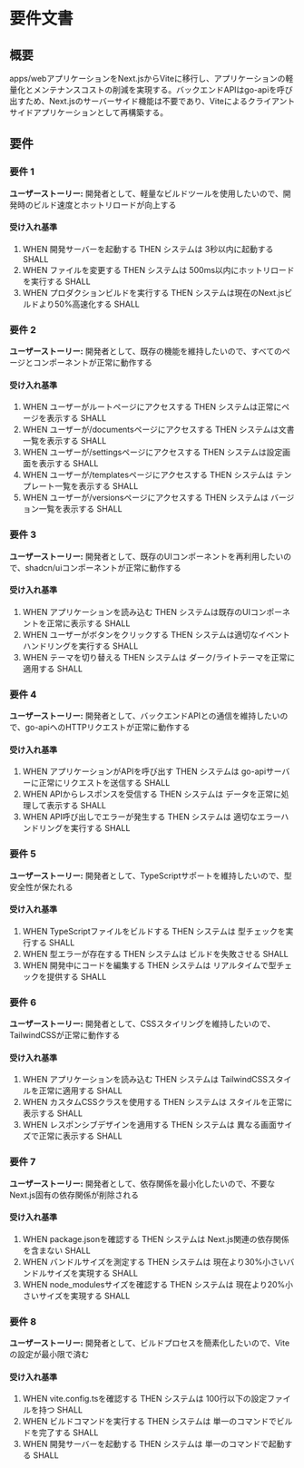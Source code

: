# 要件文書

## 概要

apps/webアプリケーションをNext.jsからViteに移行し、アプリケーションの軽量化とメンテナンスコストの削減を実現する。バックエンドAPIはgo-apiを呼び出すため、Next.jsのサーバーサイド機能は不要であり、Viteによるクライアントサイドアプリケーションとして再構築する。

## 要件

### 要件 1

**ユーザーストーリー:** 開発者として、軽量なビルドツールを使用したいので、開発時のビルド速度とホットリロードが向上する

#### 受け入れ基準

1. WHEN 開発サーバーを起動する THEN システムは 3秒以内に起動する SHALL
2. WHEN ファイルを変更する THEN システムは 500ms以内にホットリロードを実行する SHALL
3. WHEN プロダクションビルドを実行する THEN システムは現在のNext.jsビルドより50%高速化する SHALL

### 要件 2

**ユーザーストーリー:** 開発者として、既存の機能を維持したいので、すべてのページとコンポーネントが正常に動作する

#### 受け入れ基準

1. WHEN ユーザーがルートページにアクセスする THEN システムは正常にページを表示する SHALL
2. WHEN ユーザーが/documentsページにアクセスする THEN システムは文書一覧を表示する SHALL
3. WHEN ユーザーが/settingsページにアクセスする THEN システムは設定画面を表示する SHALL
4. WHEN ユーザーが/templatesページにアクセスする THEN システムは テンプレート一覧を表示する SHALL
5. WHEN ユーザーが/versionsページにアクセスする THEN システムは バージョン一覧を表示する SHALL

### 要件 3

**ユーザーストーリー:** 開発者として、既存のUIコンポーネントを再利用したいので、shadcn/uiコンポーネントが正常に動作する

#### 受け入れ基準

1. WHEN アプリケーションを読み込む THEN システムは既存のUIコンポーネントを正常に表示する SHALL
2. WHEN ユーザーがボタンをクリックする THEN システムは適切なイベントハンドリングを実行する SHALL
3. WHEN テーマを切り替える THEN システムは ダーク/ライトテーマを正常に適用する SHALL

### 要件 4

**ユーザーストーリー:** 開発者として、バックエンドAPIとの通信を維持したいので、go-apiへのHTTPリクエストが正常に動作する

#### 受け入れ基準

1. WHEN アプリケーションがAPIを呼び出す THEN システムは go-apiサーバーに正常にリクエストを送信する SHALL
2. WHEN APIからレスポンスを受信する THEN システムは データを正常に処理して表示する SHALL
3. WHEN API呼び出しでエラーが発生する THEN システムは 適切なエラーハンドリングを実行する SHALL

### 要件 5

**ユーザーストーリー:** 開発者として、TypeScriptサポートを維持したいので、型安全性が保たれる

#### 受け入れ基準

1. WHEN TypeScriptファイルをビルドする THEN システムは 型チェックを実行する SHALL
2. WHEN 型エラーが存在する THEN システムは ビルドを失敗させる SHALL
3. WHEN 開発中にコードを編集する THEN システムは リアルタイムで型チェックを提供する SHALL

### 要件 6

**ユーザーストーリー:** 開発者として、CSSスタイリングを維持したいので、TailwindCSSが正常に動作する

#### 受け入れ基準

1. WHEN アプリケーションを読み込む THEN システムは TailwindCSSスタイルを正常に適用する SHALL
2. WHEN カスタムCSSクラスを使用する THEN システムは スタイルを正常に表示する SHALL
3. WHEN レスポンシブデザインを適用する THEN システムは 異なる画面サイズで正常に表示する SHALL

### 要件 7

**ユーザーストーリー:** 開発者として、依存関係を最小化したいので、不要なNext.js固有の依存関係が削除される

#### 受け入れ基準

1. WHEN package.jsonを確認する THEN システムは Next.js関連の依存関係を含まない SHALL
2. WHEN バンドルサイズを測定する THEN システムは 現在より30%小さいバンドルサイズを実現する SHALL
3. WHEN node_modulesサイズを確認する THEN システムは 現在より20%小さいサイズを実現する SHALL

### 要件 8

**ユーザーストーリー:** 開発者として、ビルドプロセスを簡素化したいので、Viteの設定が最小限で済む

#### 受け入れ基準

1. WHEN vite.config.tsを確認する THEN システムは 100行以下の設定ファイルを持つ SHALL
2. WHEN ビルドコマンドを実行する THEN システムは 単一のコマンドでビルドを完了する SHALL
3. WHEN 開発サーバーを起動する THEN システムは 単一のコマンドで起動する SHALL
